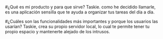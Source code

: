 #¿Qué es mi producto y para que sirve?
Taskie. como he decidido llamarle, es una aplicación sensilla que te ayuda a organizar tus tareas del día a día.

#¿Cuáles son las funcionalidades más importantes y porque los usuarios las usarían?
Taskie, crea su propio servidor local, lo cual te permite tener tu propio espacio y mantenerte alejado de los intrusos.
